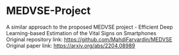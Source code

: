 # MEDVSE-Project
A similar approach to the proposed MEDVSE project - Efficient Deep Learning-based Estimation of the Vital Signs on Smartphones  
Original repository link: https://github.com/MahdiFarvardin/MEDVSE  
Original paper link: https://arxiv.org/abs/2204.08989
